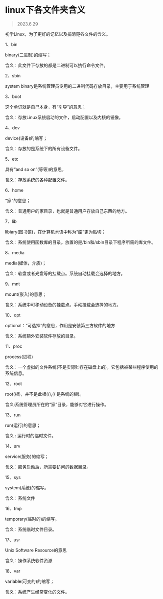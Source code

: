 # linux下各文件夹含义
> 2023.6.29

初学Linux，为了更好的记忆以及搞清楚各文件的含义。

1、bin

binary(二进制)的缩写；

含义：此文件下存放的都是二进制可以执行命令文件。

2、sbin

system binary是系统管理员专用的二进制代码存放目录，主要用于系统管理

3、boot

这个单词就是自己本身，有“引导”的意思；

含义：存放Linux系统启动的文件，启动配置以及内核的镜像。

4、dev

device(设备)的缩写；

含义：存放的是系统下的所有设备文件。

5、etc

具有“and so on”(等等)的意思，

含义：存放系统的各种配置文件。

6、home

"家"的意思；

含义：普通用户的家目录，也就是普通用户存放自己东西的地方。

7、lib

libiary(图书馆)，在计算机术语中称为“库”更为贴切；

含义：系统使用函数库的目录。放置的是/bin和/sbin目录下程序所需的库文件。

8、media

media(媒体，介质)；

含义：软盘或者光盘等的挂载点。系统自动挂载会选择的地方。

9、mnt

mount(嵌入)的意思；

含义：系统中可移动设备的挂载点。手动挂载会选择的地方。

10、opt

optional：“可选择”的意思，作用是安装第三方软件的地方

含义：系统额外安装软件存放的目录。

11、proc

process(进程)

含义：一个虚拟的文件系统(不是实际贮存在磁盘上的)，它包括被某些程序使用的系统信息。

12、root

root(根)，并不是此根(/),(/ 是系统的根)。

含义:系统管理员所在的“家”目录，能够对它进行操作。

13、run

run(运行)的意思；

含义 : 运行时的临时文件。

14、srv

service(服务)的缩写；

含义：服务启动后，所需要访问的数据目录。

15、sys

system(系统)的缩写。

含义：系统文件

16、tmp

temporary(临时的)的缩写。

含义：系统临时文件目录。

17、usr

Unix Software Resource的意思

含义：操作系统软件资源

18、var

variable(可变的)的缩写；

含义：系统产生经常变化的文件。